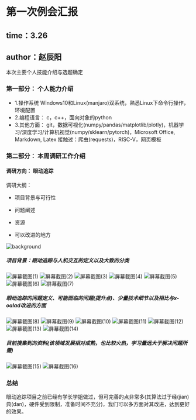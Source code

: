 # 第一次例会汇报

## time：3.26
## author：赵辰阳
本次主要个人技能介绍与选题确定

### 第一部分： 个人能力介绍
- 1.操作系统
  Windows10和Linux(manjaro)双系统，熟悉Linux下命令行操作，环境配置
-  2.编程语言：
  c，c++，面向对象的python
- 3.其他方面：
  git，数据可视化(numpy/pandas/matplotlib/plotly)，机器学习/深度学习/计算机视觉(numpy/sklearn/pytorch)，Microsoft Office, Markdown, Latex 
  接触过：爬虫(requests)，RISC-V，网页模板
### 第二部分： 本周调研工作介绍
#### 调研方向： 眼动追踪
调研大纲：
- 项目背景与可行性

- 问题阐述

- 资源

- 可以改进的地方

  

![background](./Pics/bg.jpeg)

##### 项目背景：眼动追踪与人机交互的定义以及大致的分类

![屏幕截图(1)](./Pics/屏幕截图(1).png)
![屏幕截图(2)](./Pics/屏幕截图(2).png)
![屏幕截图(3)](./Pics/屏幕截图(3).png)
![屏幕截图(4)](./Pics/屏幕截图(4).png)
![屏幕截图(5)](./Pics/屏幕截图(5).png)
![屏幕截图(6)](./Pics/屏幕截图(6).png)
![屏幕截图(7)](./Pics/屏幕截图(7).png)

##### 眼动追踪的问题定义、可能面临的问题(提升点)、少量技术细节以及相比与x-oalad改进的方面

![屏幕截图(8)](./Pics/屏幕截图(8).png)
![屏幕截图(9)](./Pics/屏幕截图(9).png)
![屏幕截图(10)](./Pics/屏幕截图(10).png)
![屏幕截图(11)](./Pics/屏幕截图(11).png)
![屏幕截图(12)](./Pics/屏幕截图(12).png)
![屏幕截图(13)](./Pics/屏幕截图(13).png)
![屏幕截图(14)](./Pics/屏幕截图(14).png)

##### 目前搜集到的资料(该领域发展相对成熟，也比较火热，学习量远大于解决问题所需)

![屏幕截图(15)](./Pics/屏幕截图(15).png)
![屏幕截图(16)](./Pics/屏幕截图(16).png)

### 总结

眼动追踪项目之前已经有学长学姐做过，但可完善的点非常多(其算法过于经(jian)典(dan)，硬件受到限制，准备时间不充分)，我们可以多方面对其改进，达到更好的效果。